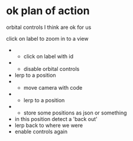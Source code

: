 # ok plan of action

orbital controls I think are ok for us

click on label to zoom in to a view
 - * click on label with id
 - * disable orbital controls
 - lerp to a position
 - - move camera with code
 - - lerp to a position
 - - store some positions as json or something
 - in this position detect a 'back out'
 - lerp back to where we were
 - enable controls again